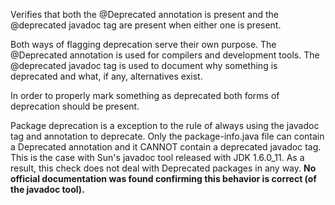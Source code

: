 Verifies that both the @Deprecated annotation is present
and the @deprecated javadoc tag are present when either one is present.

Both ways of flagging deprecation serve their own purpose.
The @Deprecated annotation is used for compilers and development tools.
The @deprecated javadoc tag is used to document why something is deprecated
and what, if any, alternatives exist.

In order to properly mark something as deprecated both forms of
deprecation should be present.

Package deprecation is a exception to the rule of always using the
javadoc tag and annotation to deprecate. Only the package-info.java
file can contain a Deprecated annotation and it CANNOT contain
a deprecated javadoc tag. This is the case with
Sun's javadoc tool released with JDK 1.6.0_11. As a result, this check
does not deal with Deprecated packages in any way. **No official
documentation was found confirming this behavior is correct
(of the javadoc tool).**
